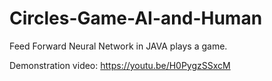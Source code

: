 # Circles-Game-AI-and-Human
 Feed Forward Neural Network in JAVA plays a game.

Demonstration video: https://youtu.be/H0PygzSSxcM
